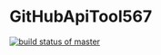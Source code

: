 # GitHubApiTool567
[![build status of master](https://api.travis-ci.com/mlehmann2/GitHubApiTool567.svg?branch=main)](https://api.travis-ci.com/mlehmann2/GitHubApiTool567)
